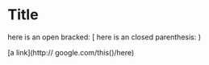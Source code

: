 # Title

here is an open bracked: [
here is an closed parenthesis: )

[a link](http:// google.com/this()/here)